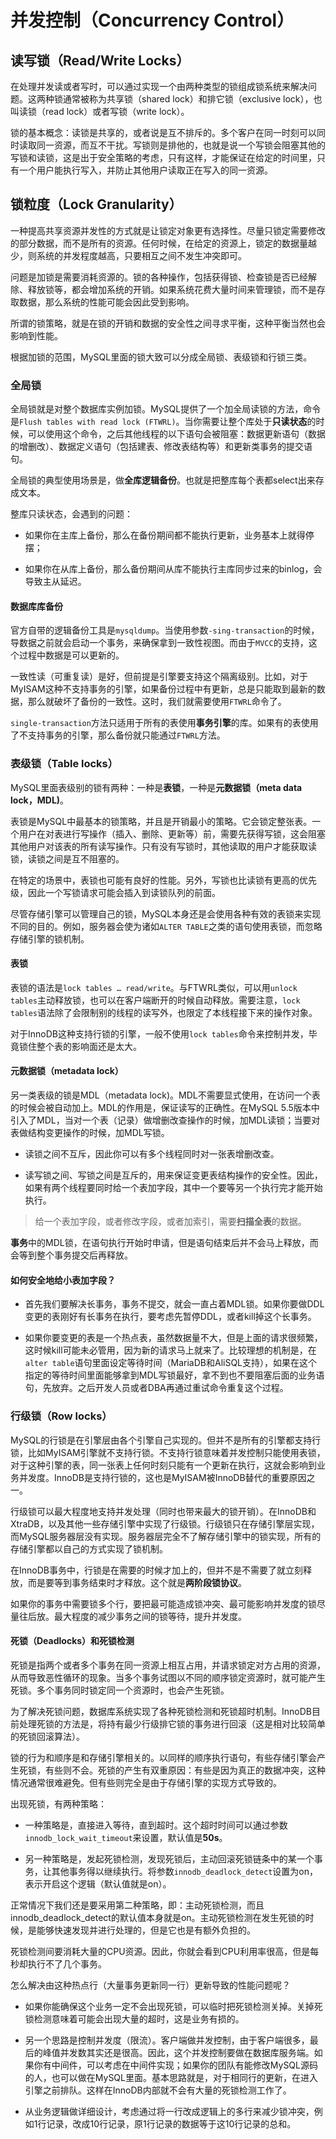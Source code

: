 # 并发控制（Concurrency Control）

## 读写锁（Read/Write Locks）

在处理并发读或者写时，可以通过实现一个由两种类型的锁组成锁系统来解决问题。这两种锁通常被称为共享锁（shared lock）和排它锁（exclusive lock），也叫读锁（read lock）或者写锁（write lock）。

锁的基本概念：读锁是共享的，或者说是互不排斥的。多个客户在同一时刻可以同时读取同一资源，而互不干扰。写锁则是排他的，也就是说一个写锁会阻塞其他的写锁和读锁，这是出于安全策略的考虑，只有这样，才能保证在给定的时间里，只有一个用户能执行写入，并防止其他用户读取正在写入的同一资源。

## 锁粒度（Lock Granularity）

一种提高共享资源并发性的方式就是让锁定对象更有选择性。尽量只锁定需要修改的部分数据，而不是所有的资源。任何时候，在给定的资源上，锁定的数据量越少，则系统的并发程度越高，只要相互之间不发生冲突即可。

问题是加锁是需要消耗资源的。锁的各种操作，包括获得锁、检查锁是否已经解除、释放锁等，都会增加系统的开销。如果系统花费大量时间来管理锁，而不是存取数据，那么系统的性能可能会因此受到影响。

所谓的锁策略，就是在锁的开销和数据的安全性之间寻求平衡，这种平衡当然也会影响到性能。

根据加锁的范围，MySQL里面的锁大致可以分成全局锁、表级锁和行锁三类。

### 全局锁

全局锁就是对整个数据库实例加锁。MySQL提供了一个加全局读锁的方法，命令是`Flush tables with read lock (FTWRL)`。当你需要让整个库处于**只读状态**的时候，可以使用这个命令，之后其他线程的以下语句会被阻塞：数据更新语句（数据的增删改）、数据定义语句（包括建表、修改表结构等）和更新类事务的提交语句。

全局锁的典型使用场景是，做**全库逻辑备份**。也就是把整库每个表都select出来存成文本。

整库只读状态，会遇到的问题：

- 如果你在主库上备份，那么在备份期间都不能执行更新，业务基本上就得停摆；

- 如果你在从库上备份，那么备份期间从库不能执行主库同步过来的binlog，会导致主从延迟。

#### 数据库库备份

官方自带的逻辑备份工具是`mysqldump`。当使用参数`-sing-transaction`的时候，导数据之前就会启动一个事务，来确保拿到一致性视图。而由于`MVCC`的支持，这个过程中数据是可以更新的。

一致性读（可重复读）是好，但前提是引擎要支持这个隔离级别。比如，对于MyISAM这种不支持事务的引擎，如果备份过程中有更新，总是只能取到最新的数据，那么就破坏了备份的一致性。这时，我们就需要使用`FTWRL`命令了。

`single-transaction`方法只适用于所有的表使用**事务引擎**的库。如果有的表使用了不支持事务的引擎，那么备份就只能通过`FTWRL`方法。

### 表级锁（Table locks）

MySQL里面表级别的锁有两种：一种是**表锁**，一种是**元数据锁（meta data lock，MDL)**。

表锁是MySQL中最基本的锁策略，并且是开销最小的策略。它会锁定整张表。一个用户在对表进行写操作（插入、删除、更新等）前，需要先获得写锁，这会阻塞其他用户对该表的所有读写操作。只有没有写锁时，其他读取的用户才能获取读锁，读锁之间是互不阻塞的。

在特定的场景中，表锁也可能有良好的性能。另外，写锁也比读锁有更高的优先级，因此一个写锁请求可能会插入到读锁队列的前面。

尽管存储引擎可以管理自己的锁，MySQL本身还是会使用各种有效的表锁来实现不同的目的。例如，服务器会使为诸如`ALTER TABLE`之类的语句使用表锁，而忽略存储引擎的锁机制。

#### 表锁

表锁的语法是`lock tables … read/write`。与FTWRL类似，可以用`unlock tables`主动释放锁，也可以在客户端断开的时候自动释放。需要注意，`lock tables`语法除了会限制别的线程的读写外，也限定了本线程接下来的操作对象。

对于InnoDB这种支持行锁的引擎，一般不使用`lock tables`命令来控制并发，毕竟锁住整个表的影响面还是太大。

#### 元数据锁（metadata lock）

另一类表级的锁是MDL（metadata lock)。MDL不需要显式使用，在访问一个表的时候会被自动加上。MDL的作用是，保证读写的正确性。在MySQL 5.5版本中引入了MDL，当对一个表（记录）做增删改查操作的时候，加MDL读锁；当要对表做结构变更操作的时候，加MDL写锁。

- 读锁之间不互斥，因此你可以有多个线程同时对一张表增删改查。

- 读写锁之间、写锁之间是互斥的，用来保证变更表结构操作的安全性。因此，如果有两个线程要同时给一个表加字段，其中一个要等另一个执行完才能开始执行。

> 给一个表加字段，或者修改字段，或者加索引，需要**扫描全表**的数据。

**事务**中的MDL锁，在语句执行开始时申请，但是语句结束后并不会马上释放，而会等到整个事务提交后再释放。

#### 如何安全地给小表加字段？

- 首先我们要解决长事务，事务不提交，就会一直占着MDL锁。如果你要做DDL变更的表刚好有长事务在执行，要考虑先暂停DDL，或者kill掉这个长事务。

- 如果你要变更的表是一个热点表，虽然数据量不大，但是上面的请求很频繁，这时候kill可能未必管用，因为新的请求马上就来了。比较理想的机制是，在`alter table`语句里面设定等待时间（MariaDB和AliSQL支持），如果在这个指定的等待时间里面能够拿到MDL写锁最好，拿不到也不要阻塞后面的业务语句，先放弃。之后开发人员或者DBA再通过重试命令重复这个过程。

### 行级锁（Row locks）

MySQL的行锁是在引擎层由各个引擎自己实现的。但并不是所有的引擎都支持行锁，比如MyISAM引擎就不支持行锁。不支持行锁意味着并发控制只能使用表锁，对于这种引擎的表，同一张表上任何时刻只能有一个更新在执行，这就会影响到业务并发度。InnoDB是支持行锁的，这也是MyISAM被InnoDB替代的重要原因之一。

行级锁可以最大程度地支持并发处理（同时也带来最大的锁开销）。在InnoDB和XtraDB，以及其他一些存储引擎中实现了行级锁。行级锁只在存储引擎层实现，而MySQL服务器层没有实现。服务器层完全不了解存储引擎中的锁实现，所有的存储引擎都以自己的方式实现了锁机制。

在InnoDB事务中，行锁是在需要的时候才加上的，但并不是不需要了就立刻释放，而是要等到事务结束时才释放。这个就是**两阶段锁协议**。

如果你的事务中需要锁多个行，要把最可能造成锁冲突、最可能影响并发度的锁尽量往后放。最大程度的减少事务之间的锁等待，提升并发度。

#### 死锁（Deadlocks）和死锁检测

死锁是指两个或者多个事务在同一资源上相互占用，并请求锁定对方占用的资源，从而导致恶性循环的现象。当多个事务试图以不同的顺序锁定资源时，就可能产生死锁。多个事务同时锁定同一个资源时，也会产生死锁。

为了解决死锁问题，数据库系统实现了各种死锁检测和死锁超时机制。InnoDB目前处理死锁的方法是，将持有最少行级排它锁的事务进行回滚（这是相对比较简单的死锁回滚算法）。

锁的行为和顺序是和存储引擎相关的。以同样的顺序执行语句，有些存储引擎会产生死锁，有些则不会。死锁的产生有双重原因：有些是因为真正的数据冲突，这种情况通常很难避免。但有些则完全是由于存储引擎的实现方式导致的。

出现死锁，有两种策略：

- 一种策略是，直接进入等待，直到超时。这个超时时间可以通过参数`innodb_lock_wait_timeout`来设置，默认值是**50s**。

- 另一种策略是，发起死锁检测，发现死锁后，主动回滚死锁链条中的某一个事务，让其他事务得以继续执行。将参数`innodb_deadlock_detect`设置为on，表示开启这个逻辑（默认值就是on）。

正常情况下我们还是要采用第二种策略，即：主动死锁检测，而且innodb_deadlock_detect的默认值本身就是on。主动死锁检测在发生死锁的时候，是能够快速发现并进行处理的，但是它也是有额外负担的。

死锁检测间要消耗大量的CPU资源。因此，你就会看到CPU利用率很高，但是每秒却执行不了几个事务。

怎么解决由这种热点行（大量事务更新同一行）更新导致的性能问题呢？

- 如果你能确保这个业务一定不会出现死锁，可以临时把死锁检测关掉。关掉死锁检测意味着可能会出现大量的超时，这是业务有损的。

- 另一个思路是控制并发度（限流）。客户端做并发控制，由于客户端很多，最后的峰值并发数其实还是很高。因此，这个并发控制要做在数据库服务端。如果你有中间件，可以考虑在中间件实现；如果你的团队有能修改MySQL源码的人，也可以做在MySQL里面。基本思路就是，对于相同行的更新，在进入引擎之前排队。这样在InnoDB内部就不会有大量的死锁检测工作了。

- 从业务逻辑做详细设计，考虑通过将一行改成逻辑上的多行来减少锁冲突，例如1行记录，改成10行记录，原1行记录的数据等于这10行记录的总和。